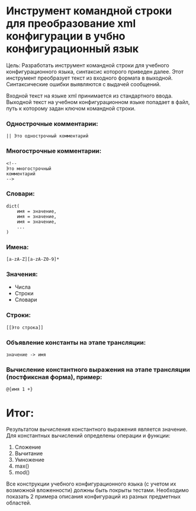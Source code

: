 # Инструмент командной строки для преобразование xml конфигурации в учбно конфигурационный язык
Цель: Разработать инструмент командной строки для учебного конфигурационного языка, синтаксис которого приведен далее. Этот инструмент преобразует текст из входного формата в выходной. Синтаксические ошибки выявляются с выдачей сообщений.

Входной текст на языке xml принимается из стандартного ввода. Выходной текст на учебном конфигурационном языке попадает в файл, путь к которому задан ключом командной строки.

### Однострочные комментарии:
```
|| Это однострочный комментарий
```

### Многострочные комментарии:
```
<!--
Это многострочный
комментарий
-->
```

### Словари:
```
dict(
    имя = значение,
    имя = значение,
    имя = значение,
    ...
)
```

### Имена:
```
[a-zA-Z][a-zA-Z0-9]*
```

### Значения:
- Числа
- Строки
- Словари

### Строки:
```
[[Это строка]]
```

### Объявление константы на этапе трансляции:
```
значение -> имя
```

### Вычисление константного выражения на этапе трансляции (постфиксная форма), пример:
```
@{имя 1 +}
```

# Итог:
Результатом вычисления константного выражения является значение.
Для константных вычислений определены операции и функции:

1) Сложение
2) Вычитание
3) Умножение
4) max()
5) mod()

Все конструкции учебного конфигурационного языка (с учетом их возможной вложенности) должны быть покрыты тестами.
Необходимо показать 2 примера описания конфигураций из разных предметных областей.